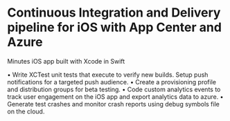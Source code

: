 # Continuous Integration and Delivery pipeline for iOS with App Center and Azure
Minutes iOS app built with Xcode in Swift

•	Write XCTest unit tests that execute to verify new builds. Setup push notifications for a targeted push audience.
•	Create a provisioning profile and distribution groups for beta testing.
•	Code custom analytics events to track user engagement on the iOS app and export analytics data to azure.
•	Generate test crashes and monitor crash reports using debug symbols file on the cloud.
